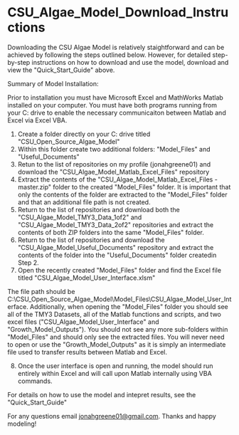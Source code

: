 # CSU_Algae_Model_Download_Instructions

Downloading the CSU Algae Model is relatively staightforward and can be achieved by following the steps outlined below. However, for detailed step-by-step instructions on how to download and use the model, download and view the "Quick_Start_Guide" above. 

Summary of Model Installation: 

Prior to installation you must have Microsoft Excel and MathWorks Matlab installed on your computer. You must have both programs running from your C: drive to enable the necessary communicaiton between Matlab and Excel via Excel VBA. 

1) Create a folder directly on your C: drive titled "CSU_Open_Source_Algae_Model"
2) Within this folder create two additional folders: "Model_Files" and "Useful_Documents"
3) Retun to the list of repositories on my profile (jonahgreene01) and download the "CSU_Algae_Model_Matlab_Excel_Files" repository
4) Extract the contents of the "CSU_Algae_Model_Matlab_Excel_Files - master.zip" folder to the created "Model_Files" folder. It is important that only the contents of the folder are extracted to the "Model_Files" folder and that an additional file path is not created. 
5) Return to the list of repositories and download both the "CSU_Algae_Model_TMY3_Data_1of2" and "CSU_Algae_Model_TMY3_Data_2of2" repositories and extract the contents of both ZIP folders into the same "Model_Files" folder.
6) Return to the list of repositories and download the "CSU_Algae_Model_Useful_Documents" repository and extract the contents of the folder into the "Useful_Documents" folder createdin Step 2. 
7) Open the recently created "Model_Files" folder and find the Excel file titled "CSU_Algae_Model_User_Interface.xlsm"

The file path should be C:\CSU_Open_Source_Algae_Model\Model_Files\CSU_Algae_Model_User_Interface. Additionally, when opening the "Model_Files" folder you should see all of the TMY3 Datasets, all of the Matlab functions and scripts, and two excel files ("CSU_Algae_Model_User_Interface" and "Growth_Model_Outputs"). You should not see any more sub-folders within "Model_Files" and should only see the extracted files. You will never need to open or use the "Growth_Model_Outputs" as it is simply an intermediate file used to transfer results between Matlab and Excel. 

8) Once the user interface is open and running, the model should run entirely within Excel and will call upon Matlab internally using VBA commands. 

For details on how to use the model and intepret results, see the "Quick_Start_Guide"

For any questions email jonahgreene01@gmail.com. Thanks and happy modeling!
